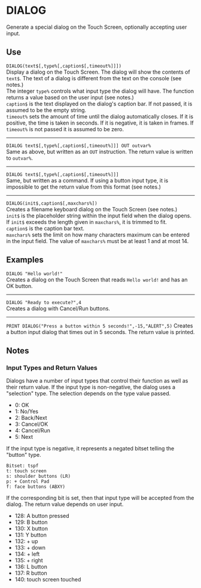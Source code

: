 # DIALOG #
Generate a special dialog on the Touch Screen, optionally accepting user input.

## Use ##
`DIALOG(text$[,type%[,caption$[,timeout%]]])`  
Display a dialog on the Touch Screen. The dialog will show the contents of `text$`.
The text of a dialog is different from the text on the console (see notes.)  
The integer `type%` controls what input type the dialog will have.
The function returns a value based on the user input (see notes.)  
`caption$` is the text displayed on the dialog's caption bar. If not passed,
it is assumed to be the empty string.  
`timeout%` sets the amount of time until the dialog automatically closes.
If it is positive, the time is taken in seconds. If it is negative, it is taken in frames.
If `timeout%` is not passed it is assumed to be zero.
- - -
`DIALOG text$[,type%[,caption$[,timeout%]]] OUT outvar%`  
Same as above, but written as an `OUT` instruction. The return value is written to `outvar%`.
- - -
`DIALOG text$[,type%[,caption$[,timeout%]]]`  
Same, but written as a command. If using a button input type, 
it is impossible to get the return value from this format (see notes.)
- - -
`DIALOG(init$,caption$[,maxchars%])`  
Creates a filename keyboard dialog on the Touch Screen (see notes.)  
`init$` is the placeholder string within the input field when the dialog opens.
If `init$` exceeds the length given in `maxchars%`, it is trimmed to fit.  
`caption$` is the caption bar text.  
`maxchars%` sets the limit on how many characters maximum can be entered in the input field.
The value of `maxchars%` must be at least 1 and at most 14.

## Examples ##
`DIALOG "Hello world!"`  
Creates a dialog on the Touch Screen that reads `Hello world!` and has an OK button.
- - -
`DIALOG "Ready to execute?",4`  
Creates a dialog with Cancel/Run buttons.
- - -
`PRINT DIALOG("Press a button within 5 seconds!",-15,"ALERT",5)`
Creates a button input dialog that times out in 5 seconds. The return value is printed.

## Notes ##
### Input Types and Return Values ###
Dialogs have a number of input types that control their function as well as their return value.
If the input type is non-negative, the dialog uses a "selection" type. The selection depends on the type value passed.
- 0: OK
- 1: No/Yes
- 2: Back/Next
- 3: Cancel/OK
- 4: Cancel/Run
- 5: Next

If the input type is negative, it represents a negated bitset telling the "button" type.
```
Bitset: tspf
t: touch screen
s: shoulder buttons (LR)
p: + Control Pad
f: face buttons (ABXY)
```
If the corresponding bit is set, then that input type will be accepted from the dialog.
The return value depends on user input.
- 128: A button pressed
- 129: B button
- 130: X button
- 131: Y button
- 132: + up
- 133: + down
- 134: + left
- 135: + right
- 136: L button
- 137: R button
- 140: touch screen touched
